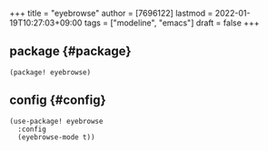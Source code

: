 +++
title = "eyebrowse"
author = [7696122]
lastmod = 2022-01-19T10:27:03+09:00
tags = ["modeline", "emacs"]
draft = false
+++

## package {#package}

```elisp
(package! eyebrowse)
```


## config {#config}

```elisp
(use-package! eyebrowse
  :config
  (eyebrowse-mode t))
```

